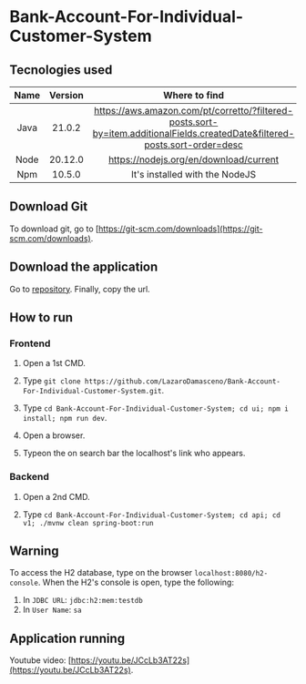 ﻿# Bank-Account-For-Individual-Customer-System

## Tecnologies used

|Name|Version|Where to find|
|:-:|:-:|:-:|
|Java|21.0.2|https://aws.amazon.com/pt/corretto/?filtered-posts.sort-by=item.additionalFields.createdDate&filtered-posts.sort-order=desc|
|Node|20.12.0|https://nodejs.org/en/download/current|
|Npm|10.5.0|It's installed with the NodeJS|

## Download Git

To download git, go to [https://git-scm.com/downloads](https://git-scm.com/downloads).

## Download the application

Go to [repository](https://github.com/LazaroDamasceno/Bank-Account-For-Individual-Customer-System). 
Finally, copy the url.

## How to run

### Frontend

1. Open a 1st CMD.

2. Type `git clone https://github.com/LazaroDamasceno/Bank-Account-For-Individual-Customer-System.git`.

3. Type `cd Bank-Account-For-Individual-Customer-System; cd ui; npm i install; npm run dev`.

4. Open a browser.

5. Typeon the on search bar the localhost's link who appears.

### Backend

1. Open a 2nd CMD.

2. Type `cd Bank-Account-For-Individual-Customer-System; cd api; cd v1; ./mvnw clean spring-boot:run`

## Warning

To access the H2 database, type on the browser `localhost:8080/h2-console`. When the H2's console is open, type the following:
1. In `JDBC URL`: `jdbc:h2:mem:testdb`
2. In `User Name`: `sa`

## Application running

Youtube video: [https://youtu.be/JCcLb3AT22s](https://youtu.be/JCcLb3AT22s).
